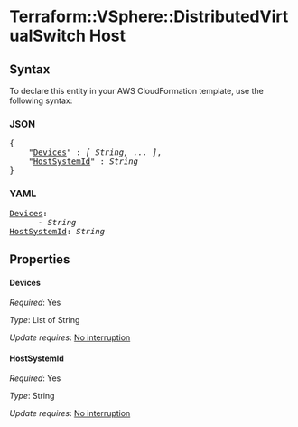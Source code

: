 # Terraform::VSphere::DistributedVirtualSwitch Host

## Syntax

To declare this entity in your AWS CloudFormation template, use the following syntax:

### JSON

<pre>
{
    "<a href="#devices" title="Devices">Devices</a>" : <i>[ String, ... ]</i>,
    "<a href="#hostsystemid" title="HostSystemId">HostSystemId</a>" : <i>String</i>
}
</pre>

### YAML

<pre>
<a href="#devices" title="Devices">Devices</a>: <i>
      - String</i>
<a href="#hostsystemid" title="HostSystemId">HostSystemId</a>: <i>String</i>
</pre>

## Properties

#### Devices

_Required_: Yes

_Type_: List of String

_Update requires_: [No interruption](https://docs.aws.amazon.com/AWSCloudFormation/latest/UserGuide/using-cfn-updating-stacks-update-behaviors.html#update-no-interrupt)

#### HostSystemId

_Required_: Yes

_Type_: String

_Update requires_: [No interruption](https://docs.aws.amazon.com/AWSCloudFormation/latest/UserGuide/using-cfn-updating-stacks-update-behaviors.html#update-no-interrupt)

